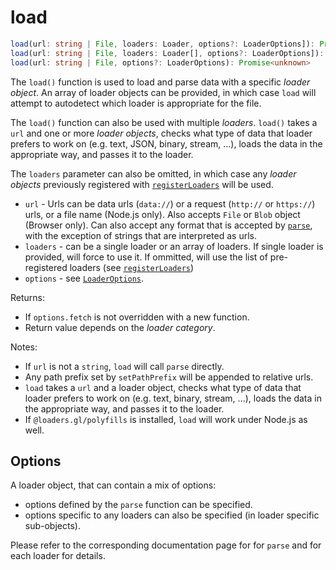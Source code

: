 # load

```typescript
load(url: string | File, loaders: Loader, options?: LoaderOptions]): Promise<unknown>
load(url: string | File, loaders: Loader[], options?: LoaderOptions]): Promise<unknown>
load(url: string | File, options?: LoaderOptions): Promise<unknown>
```

The `load()` function is used to load and parse data with a specific _loader object_. An array of loader objects can be provided, in which case `load` will attempt to autodetect which loader is appropriate for the file.

The `load()` function can also be used with multiple _loaders_. `load()` takes a `url` and one or more _loader objects_, checks what type of data that loader prefers to work on (e.g. text, JSON, binary, stream, ...), loads the data in the appropriate way, and passes it to the loader.

The `loaders` parameter can also be omitted, in which case any _loader objects_ previously registered with [`registerLoaders`](/docs/modules/core/api-reference/register-loaders) will be used.

- `url` - Urls can be data urls (`data://`) or a request (`http://` or `https://`) urls, or a file name (Node.js only). Also accepts `File` or `Blob` object (Browser only). Can also accept any format that is accepted by [`parse`](https://github.com/visgl/loaders.gl/blob/master/docs/api-reference/core/parse), with the exception of strings that are interpreted as urls.
- `loaders` - can be a single loader or an array of loaders. If single loader is provided, will force to use it. If ommitted, will use the list of pre-registered loaders (see [`registerLoaders`](/docs/modules/core/api-reference/register-loaders))
- `options` - see [`LoaderOptions`](./loader-options).

Returns:

- If `options.fetch` is not overridden with a new function.
- Return value depends on the _loader category_.

Notes:

- If `url` is not a `string`, `load` will call `parse` directly.
- Any path prefix set by `setPathPrefix` will be appended to relative urls.
- `load` takes a `url` and a loader object, checks what type of data that loader prefers to work on (e.g. text, binary, stream, ...), loads the data in the appropriate way, and passes it to the loader.
- If `@loaders.gl/polyfills` is installed, `load` will work under Node.js as well.

## Options

A loader object, that can contain a mix of options:

- options defined by the `parse` function can be specified.
- options specific to any loaders can also be specified (in loader specific sub-objects).

Please refer to the corresponding documentation page for for `parse` and for each loader for details.
